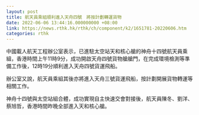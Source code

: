 ```yaml
---
layout: post
title: 航天員乘組順利進入天舟四號　將按計劃轉運貨物
date: 2022-06-06 13:44:16.000000000 +08:00
link: https://news.rthk.hk/rthk/ch/component/k2/1651781-20220606.htm
categories: rthk
---
```


中國載人航天工程辦公室表示，已進駐太空站天和核心艙的神舟十四號航天員乘組，香港時間上午11時9分，成功開啟天舟四號貨物艙艙門，在完成環境檢測等準備工作後，12時19分順利進入天舟四號貨運飛船。

辦公室又說，航天員乘組其後亦將進入天舟三號貨運飛船，按計劃開展貨物轉運等相關工作。

神舟十四號與太空站組合體，成功實現自主快速交會對接後，航天員陳冬、劉洋、蔡旭哲，香港時間昨晚全部進入天和核心艙。
